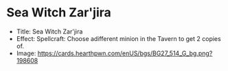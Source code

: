# Sea Witch Zar'jira
- Title:  Sea Witch Zar'jira
- Effect:  Spellcraft: Choose adifferent minion in the Tavern to get 2 copies of.
- Image:  https://cards.hearthpwn.com/enUS/bgs/BG27_514_G_bg.png?198608
